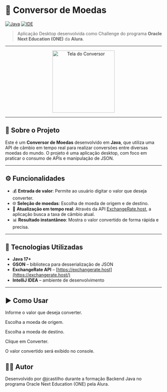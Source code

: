 # 💱 Conversor de Moedas

[![Java](https://img.shields.io/badge/Java-17%2B-blue?logo=java&logoColor=white)](https://www.oracle.com/java/)
[![IDE](https://img.shields.io/badge/IDE-IntelliJ%20IDEA-blue?logo=intellijidea)](https://www.jetbrains.com/idea/)

> Aplicação Desktop desenvolvida como Challenge do programa **Oracle Next Education (ONE)** da **Alura**.

---

<p align="center">
  <img src="https://github.com/user-attachments/assets/8a97fb85-ae1d-47fb-959b-f98a3d076621" alt="Tela do Conversor" width="200"/>
</p>

---

## 📌 Sobre o Projeto

Este é um **Conversor de Moedas** desenvolvido em **Java**, que utiliza uma API de câmbio em tempo real para realizar conversões entre diversas moedas do mundo. O projeto é uma aplicação desktop, com foco em praticar o consumo de APIs e manipulação de JSON.

---

## ⚙️ Funcionalidades

- 💰 **Entrada de valor**: Permite ao usuário digitar o valor que deseja converter.
- 🌐 **Seleção de moedas**: Escolha de moeda de origem e de destino.
- 🔄 **Atualização em tempo real**: Através da API [ExchangeRate.host](https://exchangerate.host/), a aplicação busca a taxa de câmbio atual.
- 📊 **Resultado instantâneo**: Mostra o valor convertido de forma rápida e precisa.

---

## 🚀 Tecnologias Utilizadas

- **Java 17+**
- **GSON** – biblioteca para desserialização de JSON
- **ExchangeRate API** – [https://exchangerate.host](https://exchangerate.host/)
- **IntelliJ IDEA** – ambiente de desenvolvimento

---

## ▶️ Como Usar
Informe o valor que deseja converter.

Escolha a moeda de origem.

Escolha a moeda de destino.

Clique em Converter.

O valor convertido será exibido no console.

## 🧑‍💻 Autor
Desenvolvido por @jcastilho durante a formação Backend Java no programa Oracle Next Education (ONE) pela Alura.
